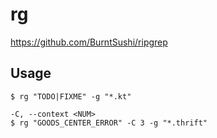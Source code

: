 # rg

https://github.com/BurntSushi/ripgrep

## Usage

    $ rg "TODO|FIXME" -g "*.kt"

    -C, --context <NUM>
    $ rg "GOODS_CENTER_ERROR" -C 3 -g "*.thrift"
